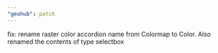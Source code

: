 ```yaml
---
"geohub": patch
---
```


fix: rename raster color accordion name from Colormap to Color. Also renamed the contents of type selectbox
